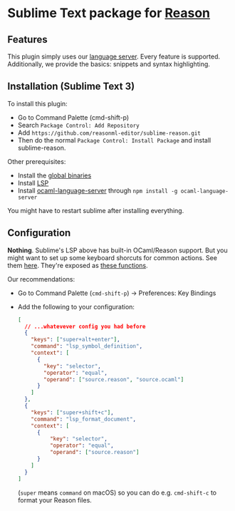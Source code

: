 # Sublime Text package for [Reason](https://github.com/facebook/reason)

## Features

This plugin simply uses our [language server](https://github.com/freebroccolo/ocaml-language-server#server-capabilities). Every feature is supported. Additionally, we provide the basics: snippets and syntax highlighting.

## Installation (Sublime Text 3)

To install this plugin:

- Go to Command Palette (cmd-shift-p)
- Search `Package Control: Add Repository`
- Add `https://github.com/reasonml-editor/sublime-reason.git`
- Then do the normal `Package Control: Install Package` and install sublime-reason.

Other prerequisites:

- Install the [global binaries](https://reasonml.github.io/docs/en/global-installation.html)
- Install [LSP](https://github.com/tomv564/LSP)
- Install [ocaml-language-server](https://github.com/freebroccolo/ocaml-language-server) through `npm install -g ocaml-language-server`

You might have to restart sublime after installing everything.

## Configuration

**Nothing**. Sublime's LSP above has built-in OCaml/Reason support. But you might want to set up some keyboard shorcuts for common actions. See them [here](https://lsp.readthedocs.io/en/latest/#features). They're exposed as [these functions](https://github.com/tomv564/LSP/blob/604df779ee63daa1c008b9e1b12169a61f4007ea/Menus/Context.sublime-menu).

Our recommendations:

- Go to Command Palette (`cmd-shift-p`) -> Preferences: Key Bindings
- Add the following to your configuration:

  ```json
  [
    // ...whatevever config you had before
    {
      "keys": ["super+alt+enter"],
      "command": "lsp_symbol_definition",
      "context": [
        {
          "key": "selector",
          "operator": "equal",
          "operand": ["source.reason", "source.ocaml"]
        }
      ]
    },
    {
      "keys": ["super+shift+c"],
      "command": "lsp_format_document",
      "context": [
        {
            "key": "selector",
            "operator": "equal",
            "operand": ["source.reason"]
        }
      ]
    }
  ]
  ```

  (`super` means `command` on macOS) so you can do e.g. `cmd-shift-c` to format your Reason files.

